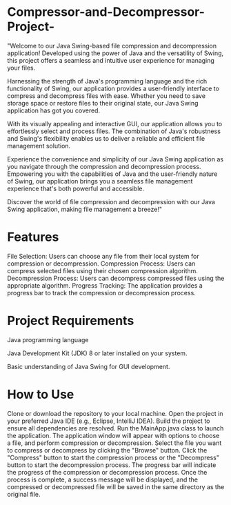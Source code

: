 # Compressor-and-Decompressor-Project-

"Welcome to our Java Swing-based file compression and decompression application! Developed using the power of Java and the versatility of Swing, this project offers a seamless and intuitive user experience for managing your files.

Harnessing the strength of Java's programming language and the rich functionality of Swing, our application provides a user-friendly interface to compress and decompress files with ease. Whether you need to save storage space or restore files to their original state, our Java Swing application has got you covered.

With its visually appealing and interactive GUI, our application allows you to effortlessly select and process files. The combination of Java's robustness and Swing's flexibility enables us to deliver a reliable and efficient file management solution.

Experience the convenience and simplicity of our Java Swing application as you navigate through the compression and decompression process. Empowering you with the capabilities of Java and the user-friendly nature of Swing, our application brings you a seamless file management experience that's both powerful and accessible.

Discover the world of file compression and decompression with our Java Swing application, making file management a breeze!"

# Features
File Selection: Users can choose any file from their local system for compression or decompression.
Compression Process: Users can compress selected files using their chosen compression algorithm.
Decompression Process: Users can decompress compressed files using the appropriate algorithm.
Progress Tracking: The application provides a progress bar to track the compression or decompression process.

# Project Requirements
Java programming language 

Java Development Kit (JDK) 8 or later installed on your system.

Basic understanding of Java Swing for GUI development.

# How to Use
Clone or download the repository to your local machine.
Open the project in your preferred Java IDE (e.g., Eclipse, IntelliJ IDEA).
Build the project to ensure all dependencies are resolved.
Run the MainApp.java class to launch the application.
The application window will appear with options to choose a file, and perform compression or decompression.
Select the file you want to compress or decompress by clicking the "Browse" button.
Click the "Compress" button to start the compression process or the "Decompress" button to start the decompression process.
The progress bar will indicate the progress of the compression or decompression process.
Once the process is complete, a success message will be displayed, and the compressed or decompressed file will be saved in the same directory as the original file.


